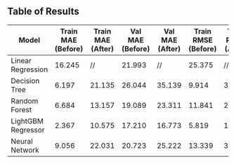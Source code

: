 ## Table of Results

| Model              | Train MAE (Before) | Train MAE (After) | Val MAE (Before) | Val MAE (After) | Train RMSE (Before) | Train RMSE (After) | Val RMSE (Before) | Val RMSE (After) | Train R² (Before) | Train R² (After) | Val R² (Before) | Val R² (After) |
| ------------------ | ------------------ | ----------------- | ---------------- | --------------- | ------------------- | ------------------ | ----------------- | ---------------- | ----------------- | ---------------- | --------------- | -------------- |
| Linear Regression  | 16.245             | //                | 21.993           | //              | 25.375              | //                 | 32.469            | //               | 0,89              | //               | 0,86            | //             |
| Decision Tree      | 6.197              | 21.135            | 26.044           | 35.139          | 9.914               | 31.377             | 39.027            | 57.846           | 0,98              | 0,84             | 0,80            | 0,56           |
| Random Forest      | 6.684              | 13.157            | 19.089           | 23.311          | 11.841              | 21.641             | 31.873            | 42.366           | 0,98              | 0,92             | 0,86            | 0,76           |
| LightGBM Regressor | 2.367              | 10.575            | 17.210           | 16.773          | 5.819               | 16.324             | 28.535            | 28.728           | 0,99              | 0,96             | 0,89            | 0,89           |
| Neural Network     | 9.056              | 22.031            | 20.723           | 25.222          | 13.339              | 30.296             | 33.089            | 31.641           | 0,97              | 0,85             | 0,85            | 0,77           |
